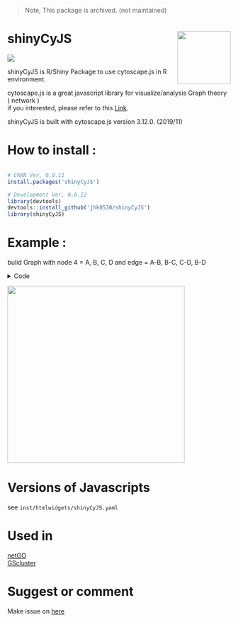 > Note, This package is archived. (not maintained)

# shinyCyJS <img src="https://user-images.githubusercontent.com/6457691/78387821-e7e51a00-761a-11ea-9295-cd52c9e11c6f.png" width="120" align="right"/>

<img src="https://www.r-pkg.org/badges/version/shinyCyJS"/>

shinyCyJS is R/Shiny Package to use cytoscape.js in R environment. <br>

cytoscape.js is a great javascript library for visualize/analysis Graph theory ( network ) <br> if you interested, please refer to this [Link](https://js.cytoscape.org/). <br>

shinyCyJS is built with cytoscape.js version 3.12.0. (2019/11)

# How to install :

``` r

# CRAN Ver, 0.0.11
install.packages('shinyCyJS')

# Development Ver, 0.0.12
library(devtools)
devtools::install_github('jhk0530/shinyCyJS')
library(shinyCyJS)

```

# Example :

bulid Graph with node 4 = A, B, C, D and edge = A-B, B-C, C-D, B-D <br>

<details>

<summary>Code</summary>

``` r
library(shiny)
library(shinyCyJS)

ui = function(){
  fluidPage(
    ShinyCyJSOutput(outputId = 'cy')
  )
}

server = function(input, output, session){  
  
  nodes = data.frame(
    id = c('A','B','C','D'),
    width = c(10,20,30,40),
    height = c(10,20,30,40)
  )  
  
  edges = data.frame(
    source = c('A','B','C','D'),
    target = c('B','C','D','B')
  )
  
  nodes = buildElems(nodes, type = 'Node')
  edges = buildElems(edges, type = 'Edge')  
  
  obj = shinyCyJS(c(nodes, edges))  
  output$cy = renderShinyCyJS(obj)
}

shinyApp(ui,server, options = list(launch.browser = TRUE, display.mode ='normal'))
```

</details>

<img src="https://user-images.githubusercontent.com/6457691/68040069-d36dc000-fd10-11e9-9ef5-d021768ac548.gif" width="400"/></img>

# Versions of Javascripts

see `inst/htmlwidgets/shinyCyJS.yaml`

# Used in

<a href = 'https://academic.oup.com/bioinformatics/article/36/10/3283/5728635' target = "_blank"> netGO </a> <br> <a href = 'https://bmcgenomics.biomedcentral.com/articles/10.1186/s12864-019-5738-6' target = '_blank'> GScluster </a> <br>

# Suggest or comment

Make issue on [here](https://github.com/jhk0530/shinyCyJS/issues)
